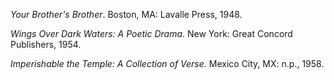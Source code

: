 *Your Brother's Brother*. Boston, MA: Lavalle Press, 1948. 

*Wings Over Dark Waters: A Poetic Drama*. New York: Great Concord Publishers, 1954. 

*Imperishable the Temple: A Collection of Verse.* Mexico City, MX: n.p., 1958. 
